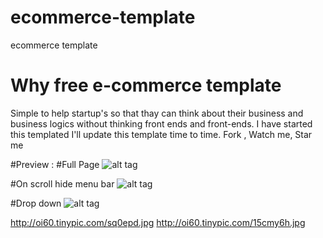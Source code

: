 # ecommerce-template
ecommerce template
# Why free e-commerce template
Simple to help startup's so that thay can think about their business and business logics without thinking front ends and front-ends.
I have started this templated I'll update this template time to time. 
Fork , Watch me, Star me

#Preview :
#Full Page
![alt tag](http://oi60.tinypic.com/sq0epd.jpg)

#On scroll hide menu bar
![alt tag](http://oi60.tinypic.com/15cmy6h.jpg)

#Drop down
![alt tag](https://m2.behance.net/rendition/pm/28257463/max_1200/58d51da249d145411d117df292ac6388.png)

http://oi60.tinypic.com/sq0epd.jpg
http://oi60.tinypic.com/15cmy6h.jpg

